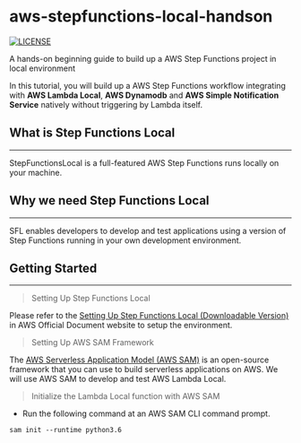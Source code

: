 # aws-stepfunctions-local-handson
[![LICENSE](https://img.shields.io/badge/license-Anti%20996-blue.svg)](https://github.com/996icu/996.ICU/blob/master/LICENSE)

A hands-on beginning guide to build up a AWS Step Functions project in local environment

In this tutorial, you will build up a AWS Step Functions workflow integrating with **AWS Lambda Local**, **AWS Dynamodb** and **AWS Simple Notification Service** natively without triggering by Lambda itself.

## What is Step Functions Local
---
StepFunctionsLocal is a full-featured AWS Step Functions runs locally on your machine. 

## Why we need Step Functions Local
---
SFL enables developers to develop and test applications using a version of Step Functions running in your own development environment.

## Getting Started
---
> Setting Up Step Functions Local 

Please refer to the [Setting Up Step Functions Local (Downloadable Version)](https://docs.aws.amazon.com/step-functions/latest/dg/sfn-local.html) in AWS Official Document website to setup the environment.

> Setting Up AWS SAM Framework

The [AWS Serverless Application Model (AWS SAM)](https://docs.aws.amazon.com/serverless-application-model/latest/developerguide/what-is-sam.html) is an open-source framework that you can use to build serverless applications on AWS. We will use AWS SAM to develop and test AWS Lambda Local.

> Initialize the Lambda Local function with AWS SAM

  - Run the following command at an AWS SAM CLI command prompt.
  ```
  sam init --runtime python3.6 
  ```
